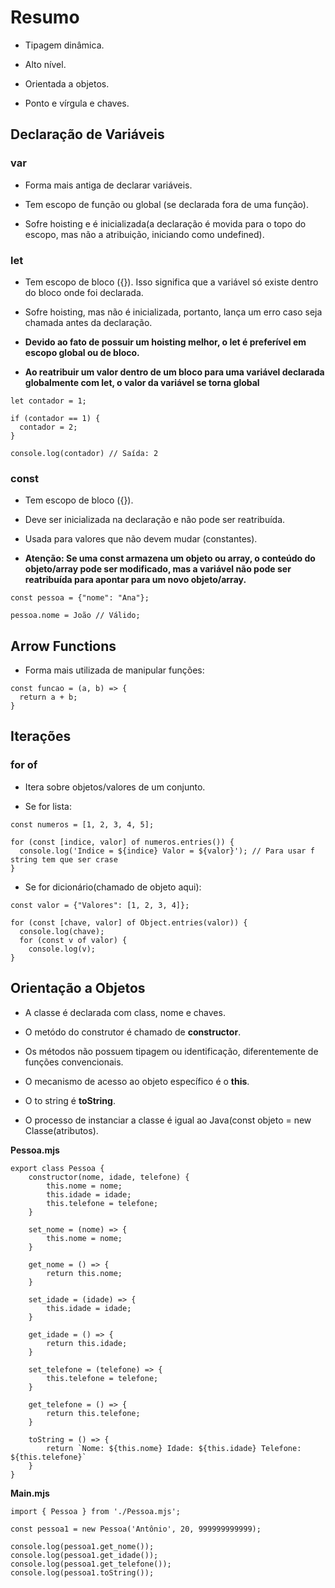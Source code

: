 # Resumo

* Tipagem dinâmica.

* Alto nível.

* Orientada a objetos.

* Ponto e vírgula e chaves.

## Declaração de Variáveis

### var

* Forma mais antiga de declarar variáveis.
  
* Tem escopo de função ou global (se declarada fora de uma função).

* Sofre hoisting e é inicializada(a declaração é movida para o topo do escopo, mas não a atribuição, iniciando como undefined).

### let

* Tem escopo de bloco ({}). Isso significa que a variável só existe dentro do bloco onde foi declarada.

* Sofre hoisting, mas não é inicializada, portanto, lança um erro caso seja chamada antes da declaração.

* **Devido ao fato de possuir um hoisting melhor, o let é preferível em escopo global ou de bloco.**

* **Ao reatribuir um valor dentro de um bloco para uma variável declarada globalmente com let, o valor da variável se torna global**

```
let contador = 1;

if (contador == 1) {
  contador = 2;
}

console.log(contador) // Saída: 2
```
### const

* Tem escopo de bloco ({}).
  
* Deve ser inicializada na declaração e não pode ser reatribuída.

* Usada para valores que não devem mudar (constantes).

* **Atenção: Se uma const armazena um objeto ou array, o conteúdo do objeto/array pode ser modificado, mas a variável não pode ser reatribuída para apontar para um novo objeto/array.**

```
const pessoa = {"nome": "Ana"};

pessoa.nome = João // Válido;
```

## Arrow Functions

* Forma mais utilizada de manipular funções:

```
const funcao = (a, b) => {
  return a + b;
}
```

## Iterações

### for of

* Itera sobre objetos/valores de um conjunto.

* Se for lista:

```
const numeros = [1, 2, 3, 4, 5];

for (const [indice, valor] of numeros.entries()) {
  console.log('Indice = ${indice} Valor = ${valor}'); // Para usar f string tem que ser crase
}
```

* Se for dicionário(chamado de objeto aqui):

```
const valor = {"Valores": [1, 2, 3, 4]};

for (const [chave, valor] of Object.entries(valor)) {
  console.log(chave);
  for (const v of valor) {
    console.log(v);
}
```

## Orientação a Objetos

* A classe é declarada com class, nome e chaves.

* O metódo do construtor é chamado de **constructor**.

* Os métodos não possuem tipagem ou identificação, diferentemente de funções convencionais.

* O mecanismo de acesso ao objeto específico é o **this**.

* O to string é **toString**.

* O processo de instanciar a classe é igual ao Java(const objeto = new Classe(atributos).

**Pessoa.mjs**
```
export class Pessoa {
    constructor(nome, idade, telefone) {
        this.nome = nome;
        this.idade = idade;
        this.telefone = telefone;
    }

    set_nome = (nome) => {
        this.nome = nome;
    }

    get_nome = () => {
        return this.nome;
    }

    set_idade = (idade) => {
        this.idade = idade;
    }

    get_idade = () => {
        return this.idade;
    }

    set_telefone = (telefone) => {
        this.telefone = telefone;
    }

    get_telefone = () => {
        return this.telefone;
    }

    toString = () => {
        return `Nome: ${this.nome} Idade: ${this.idade} Telefone: ${this.telefone}`
    }
}
```

**Main.mjs**
```
import { Pessoa } from './Pessoa.mjs';

const pessoa1 = new Pessoa('Antônio', 20, 999999999999);

console.log(pessoa1.get_nome());
console.log(pessoa1.get_idade());
console.log(pessoa1.get_telefone());
console.log(pessoa1.toString());
```

